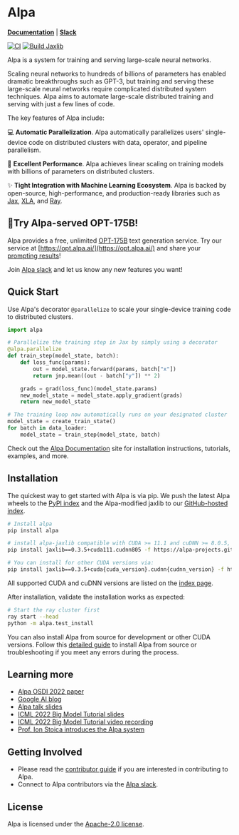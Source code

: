 # Alpa
[**Documentation**](https://alpa-projects.github.io) |
[**Slack**](https://forms.gle/YEZTCrtZD6EAVNBQ7)

[![CI](https://github.com/alpa-projects/alpa/actions/workflows/ci.yml/badge.svg)](https://github.com/alpa-projects/alpa/actions/workflows/ci.yml)
[![Build Jaxlib](https://github.com/alpa-projects/alpa/actions/workflows/build_jaxlib.yml/badge.svg)](https://github.com/alpa-projects/alpa/actions/workflows/build_jaxlib.yml)

Alpa is a system for training and serving large-scale neural networks.

Scaling neural networks to hundreds of billions of parameters has enabled dramatic breakthroughs such as GPT-3, but training and serving these large-scale neural networks require complicated distributed system techniques.
Alpa aims to automate large-scale distributed training and serving with just a few lines of code.

The key features of Alpa include:  

💻 **Automatic Parallelization**. Alpa automatically parallelizes users' single-device code on distributed clusters with data, operator, and pipeline parallelism. 

🚀 **Excellent Performance**. Alpa achieves linear scaling on training models with billions of parameters on distributed clusters.

✨ **Tight Integration with Machine Learning Ecosystem**. Alpa is backed by open-source, high-performance, and production-ready libraries such as [Jax](https://github.com/google/jax), [XLA](https://www.tensorflow.org/xla), and [Ray](https://github.com/ray-project/ray).


## 🌟Try Alpa-served OPT-175B!
Alpa provides a free, unlimited [OPT-175B](https://github.com/facebookresearch/metaseq/tree/main/projects/OPT) text generation service. Try our service at [https://opt.alpa.ai/](https://opt.alpa.ai/) 
and share your [prompting results](examples/opt_serving/service/img.png)!

Join [Alpa slack](https://forms.gle/YEZTCrtZD6EAVNBQ7) and let us know any new features you want!

## Quick Start
Use Alpa's decorator ``@parallelize`` to scale your single-device training code to distributed clusters.
```python
import alpa

# Parallelize the training step in Jax by simply using a decorator
@alpa.parallelize
def train_step(model_state, batch):
    def loss_func(params):
        out = model_state.forward(params, batch["x"])
        return jnp.mean((out - batch["y"]) ** 2)

    grads = grad(loss_func)(model_state.params)
    new_model_state = model_state.apply_gradient(grads)
    return new_model_state

# The training loop now automatically runs on your designated cluster
model_state = create_train_state()
for batch in data_loader:
    model_state = train_step(model_state, batch)
```

Check out the [Alpa Documentation](https://alpa-projects.github.io) site for installation instructions, tutorials, examples, and more.

## Installation
The quickest way to get started with Alpa is via pip. We push the latest Alpa wheels to the [PyPI index](https://pypi.org/project/alpa/#description) and the Alpa-modified jaxlib to 
our [GitHub-hosted index](https://alpa-projects.github.io/wheels.html).

```bash
# Install alpa
pip install alpa

# install alpa-jaxlib compatible with CUDA >= 11.1 and cuDNN >= 8.0.5,
pip install jaxlib==0.3.5+cuda111.cudnn805 -f https://alpa-projects.github.io/wheels.html

# You can install for other CUDA versions via:
pip install jaxlib==0.3.5+cuda{cuda_version}.cudnn{cudnn_version} -f https://alpa-projects.github.io/wheels.html
```
All supported CUDA and cuDNN versions are listed on the [index page](https://alpa-projects.github.io/wheels.html).

After installation, validate the installation works as expected:
```bash
# Start the ray cluster first
ray start --head
python -m alpa.test_install
```

You can also install Alpa from source for development or other CUDA versions. 
Follow this [detailed guide](https://alpa.ai/install.html#method-2-install-from-source) to install Alpa from source or troubleshooting if you meet any errors during the process.  

## Learning more
- [Alpa OSDI 2022 paper](https://www.usenix.org/system/files/osdi22-zheng-lianmin.pdf)
- [Google AI blog](https://ai.googleblog.com/2022/05/alpa-automated-model-parallel-deep.html)
- [Alpa talk slides](https://docs.google.com/presentation/d/1CQ4S1ff8yURk9XmL5lpQOoMMlsjw4m0zPS6zYDcyp7Y/edit?usp=sharing)
- [ICML 2022 Big Model Tutorial slides](https://sites.google.com/view/icml-2022-big-model/home)
- [ICML 2022 Big Model Tutorial video recording](https://icml.cc/virtual/2022/tutorial/18440)
- [Prof. Ion Stoica introduces the Alpa system](https://www.youtube.com/watch?v=qzYoMldlyoA)


## Getting Involved
- Please read the [contributor guide](https://alpa-projects.github.io/developer/developer_guide.html) if you are interested in contributing to Alpa. 
- Connect to Alpa contributors via the [Alpa slack](https://forms.gle/YEZTCrtZD6EAVNBQ7).

## License
Alpa is licensed under the [Apache-2.0 license](https://github.com/alpa-projects/alpa/blob/main/LICENSE).
